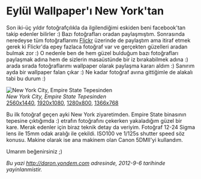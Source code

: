 # Eylül Wallpaper'ı New York'tan 

Son iki-üç yıldır fotoğrafçılıkla da ilgilendiğimi eskiden beni
facebook'tan takip edenler bilirler :) Bazı fotoğrafları oradan
paylaşmıştım. Sonrasında neredeyse tüm fotoğraflarımı
[Flickr](http://www.flickr.com/daronyondem) üzerinde de paylaştım ama
itiraf etmek gerek ki Flickr'da epey fazlaca fotoğraf var ve gerçekten
güzelleri aradan bulmak zor :) O nedenle ben de hem güzel bulduğum bazı
fotoğrafları paylaşmak adına hem de sizlerin masaüstünde bir iz
bırakabilmek adına :) arada sırada fotoğraflarımı wallpaper olarak
paylaşma kararı aldım :) Sanırım ayda bir wallpaper falan çıkar :) Ne
kadar fotoğraf avına gittiğimle de alakalı tabi bu durum :)

![New York City, Empire State
Tepesinden](../media/Eylul_Wallpaperi_New_York/wallpaper.jpg)\
*New York City, Empire State Tepesinden*\
 [2560x1440](media/Eylul_Wallpaperi_New_York/2560x1440.jpg),
[1920x1080](media/Eylul_Wallpaperi_New_York/1920x1080.jpg),
[1280x800](media/Eylul_Wallpaperi_New_York/1280x800.jpg),
[1366x768](media/Eylul_Wallpaperi_New_York/1366x768.jpg)

Bu ilk fotoğraf geçen ayki New York ziyaretimden. Empire State binasının
tepesine çıktığımda :) etrafın fotoğrafını çekerken yakaladığım güzel
bir kare. Merak edenler için biraz teknik detay da veriyim. Fotoğraf
12-24 Sigma lens ile 15mm odak aralığı ile çekildi. ISO100 ve 1/125s
shutter speed söz konusu. Makine olarak ise ana makinem olan Canon
5DMII'yi kullandım.

Umarım beğenirsiniz ;)


*Bu yazi http://daron.yondem.com adresinde, 2012-9-6 tarihinde yayinlanmistir.*